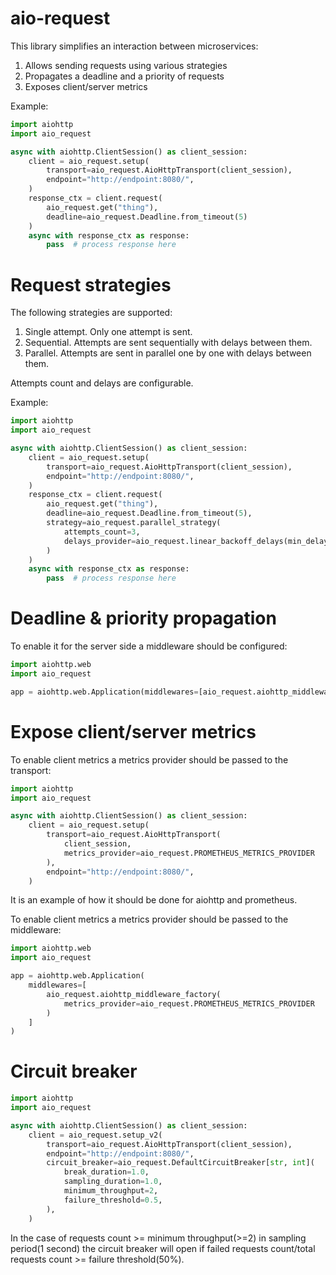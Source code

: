 # aio-request

This library simplifies an interaction between microservices:
1. Allows sending requests using various strategies
1. Propagates a deadline and a priority of requests
1. Exposes client/server metrics

Example:
```python
import aiohttp
import aio_request

async with aiohttp.ClientSession() as client_session:
    client = aio_request.setup(
        transport=aio_request.AioHttpTransport(client_session),
        endpoint="http://endpoint:8080/",
    )
    response_ctx = client.request(
        aio_request.get("thing"),
        deadline=aio_request.Deadline.from_timeout(5)
    )
    async with response_ctx as response:
        pass  # process response here
```

# Request strategies 
The following strategies are supported:
1. Single attempt. Only one attempt is sent.
1. Sequential. Attempts are sent sequentially with delays between them.
1. Parallel. Attempts are sent in parallel one by one with delays between them.

Attempts count and delays are configurable.

Example:

```python
import aiohttp
import aio_request

async with aiohttp.ClientSession() as client_session:
    client = aio_request.setup(
        transport=aio_request.AioHttpTransport(client_session),
        endpoint="http://endpoint:8080/",
    )
    response_ctx = client.request(
        aio_request.get("thing"),
        deadline=aio_request.Deadline.from_timeout(5),
        strategy=aio_request.parallel_strategy(
            attempts_count=3,
            delays_provider=aio_request.linear_backoff_delays(min_delay_seconds=0.1, delay_multiplier=0.1)
        )
    )
    async with response_ctx as response:
        pass  # process response here
```

# Deadline & priority propagation

To enable it for the server side a middleware should be configured:
```python
import aiohttp.web
import aio_request

app = aiohttp.web.Application(middlewares=[aio_request.aiohttp_middleware_factory()])
```

# Expose client/server metrics

To enable client metrics a metrics provider should be passed to the transport:
```python
import aiohttp
import aio_request

async with aiohttp.ClientSession() as client_session:
    client = aio_request.setup(
        transport=aio_request.AioHttpTransport(
            client_session,
            metrics_provider=aio_request.PROMETHEUS_METRICS_PROVIDER
        ),
        endpoint="http://endpoint:8080/",
    )
```

It is an example of how it should be done for aiohttp and prometheus.

To enable client metrics a metrics provider should be passed to the middleware:
```python
import aiohttp.web
import aio_request

app = aiohttp.web.Application(
    middlewares=[
        aio_request.aiohttp_middleware_factory(
            metrics_provider=aio_request.PROMETHEUS_METRICS_PROVIDER
        )
    ]
)
```

# Circuit breaker

```python
import aiohttp
import aio_request

async with aiohttp.ClientSession() as client_session:
    client = aio_request.setup_v2(
        transport=aio_request.AioHttpTransport(client_session),
        endpoint="http://endpoint:8080/",
        circuit_breaker=aio_request.DefaultCircuitBreaker[str, int](
            break_duration=1.0,
            sampling_duration=1.0,
            minimum_throughput=2,
            failure_threshold=0.5,
        ),
    )
```

In the case of requests count >= minimum throughput(>=2) in sampling period(1 second) the circuit breaker will open
if failed requests count/total requests count >= failure threshold(50%).
